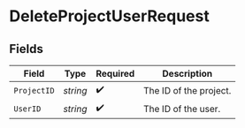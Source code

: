 # DeleteProjectUserRequest


## Fields

| Field                  | Type                   | Required               | Description            |
| ---------------------- | ---------------------- | ---------------------- | ---------------------- |
| `ProjectID`            | *string*               | :heavy_check_mark:     | The ID of the project. |
| `UserID`               | *string*               | :heavy_check_mark:     | The ID of the user.    |